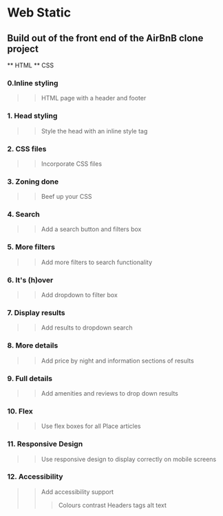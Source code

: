 # Web Static

## Build out of the front end of the AirBnB clone project
** HTML
** CSS

### 0.Inline styling
>> HTML page with a header and footer

### 1. Head styling
>> Style the head with an inline style tag

### 2. CSS files
>> Incorporate CSS files

### 3. Zoning done
>> Beef up your CSS

### 4. Search
>> Add a search button and filters box

### 5. More filters
>> Add more filters to search functionality

### 6. It's (h)over
>> Add dropdown to filter box

### 7. Display results
>> Add results to dropdown search

### 8. More details
>> Add price by night and information sections of results

### 9. Full details
>> Add amenities and reviews to drop down results

### 10. Flex
>> Use flex boxes for all Place articles

### 11. Responsive Design
>> Use responsive design to display correctly on mobile screens

### 12. Accessibility
>> Add accessibility support
>>> Colours contrast
>>> Headers tags
>>> alt text
